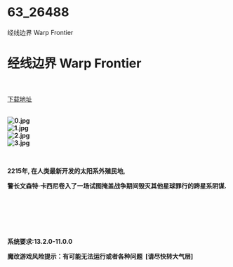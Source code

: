 # 63_26488
经线边界 Warp Frontier
# 经线边界 Warp Frontier
 <br/></br>
[下载地址](https://www.switch520.cc/article/26488 "下载地址")
<br/></br>

<p><strong><img title="0.jpg" src="https://www.switch520.cc/muke_img/2022_01_20_5199da86f54ce.jpg" alt="0.jpg"></strong><br>
<strong><img title="1.jpg" src="https://www.switch520.cc/muke_img/2022_01_20_dfb20c630e256.jpg" alt="1.jpg"></strong><br>
<strong><img title="2.jpg" src="https://www.switch520.cc/muke_img/2022_01_20_6ecf9cb5f3bfe.jpg" alt="2.jpg"></strong><br>
<strong><img title="3.jpg" src="https://www.switch520.cc/muke_img/2022_01_20_3cb16e6e02ceb.jpg" alt="3.jpg">&nbsp;</strong></p>
<p>&nbsp;</p>
<p><strong>2215年, 在人类最新开发的太阳系外殖民地,</strong></p>
<p><strong>警长文森特·卡西尼卷入了一场试图掩盖战争期间毁灭其他星球罪行的跨星系阴谋.</strong></p>
<p>&nbsp;</p>
<p>&nbsp;</p>
<p>&nbsp;</p>
<p><strong>系统要求:13.2.0-11.0.0</strong></p>
<p><strong>魔改游戏风险提示：有可能无法运行或者各种问题 &nbsp;[请尽快转大气层]</strong></p>



